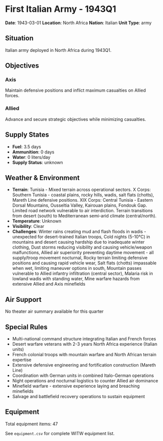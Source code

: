 # First Italian Army - 1943Q1

**Date**: 1943-03-01
**Location**: North Africa
**Nation**: Italian
**Unit Type**: army

## Situation

Italian army deployed in North Africa during 1943Q1.

## Objectives

### Axis
Maintain defensive positions and inflict maximum casualties on Allied forces.

### Allied
Advance and secure strategic objectives while minimizing casualties.

## Supply States

- **Fuel**: 3.5 days
- **Ammunition**: 0 days
- **Water**: 0 liters/day
- **Supply Status**: unknown

## Weather & Environment

- **Terrain**: Tunisia - Mixed terrain across operational sectors. X Corps: Southern Tunisia - coastal plains, rocky hills, wadis, salt flats (chotts), Mareth Line defensive positions. XIX Corps: Central Tunisia - Eastern Dorsal Mountains, Ousseltia Valley, Kairouan plains, Fondouk Gap. Limited road network vulnerable to air interdiction. Terrain transitions from desert (south) to Mediterranean semi-arid climate (central/north).
- **Temperature**: Unknown
- **Visibility**: Clear
- **Challenges**: Winter rains creating mud and flash floods in wadis - unexpected for desert-trained Italian troops, Cold nights (5-10°C) in mountains and desert causing hardship due to inadequate winter clothing, Dust storms reducing visibility and causing vehicle/weapon malfunctions, Allied air superiority preventing daytime movement - all supply/troop movement nocturnal, Rocky terrain limiting defensive positions and causing rapid vehicle wear, Salt flats (chotts) impassable when wet, limiting maneuver options in south, Mountain passes vulnerable to Allied infantry infiltration (central sector), Malaria risk in lowland wadis with standing water, Mine warfare hazards from extensive Allied and Axis minefields

## Air Support

No theater air summary available for this quarter

## Special Rules

- Multi-national command structure integrating Italian and French forces
- Desert warfare veterans with 2-3 years North Africa experience (Italian units)
- French colonial troops with mountain warfare and North African terrain expertise
- Extensive defensive engineering and fortification construction (Mareth Line)
- Coordination with German units in combined Italo-German operations
- Night operations and nocturnal logistics to counter Allied air dominance
- Minefield warfare - extensive experience laying and breaching minefields
- Salvage and battlefield recovery operations to sustain equipment

## Equipment

Total equipment items: 47

See `equipment.csv` for complete WITW equipment list.
